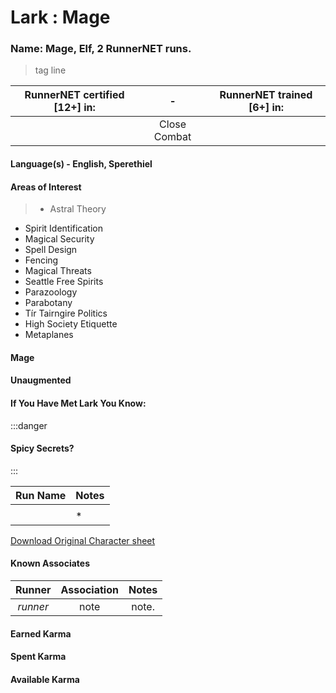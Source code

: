 # Lark : Mage

### Name: Mage, Elf, 2 RunnerNET runs.


> tag line


| RunnerNET certified [12+] in:|-| RunnerNET trained [6+] in:|
| :-: |:-: |:-:|
||Close Combat|


#### Language(s) - English, Sperethiel
#### Areas of Interest
> -  Astral Theory
- Spirit Identification
- Magical Security
- Spell Design
- Fencing
- Magical Threats
- Seattle Free Spirits
- Parazoology
- Parabotany
- Tír Tairngire Politics
- High Society Etiquette
- Metaplanes

#### Mage
> 

#### Unaugmented 
> 

#### If You Have Met Lark You Know:

:::danger
#### Spicy Secrets?
:::

| Run Name| Notes|
| ----------- | ----------- |
| | 
| | *|

[Download Original Character sheet](./assets/Lark.pdf)

#### Known Associates
| Runner|Association| Notes|
| :-: |:-: |:-:|
| *runner*|note| note. |

#### Earned Karma 

#### Spent Karma

#### Available Karma 

